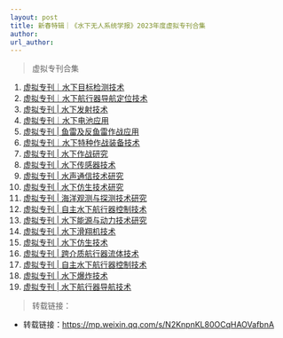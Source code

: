 ```yaml
---
layout: post
title: 新春特辑｜《水下无人系统学报》2023年度虚拟专刊合集
author: 
url_author: 
---
```


> 虚拟专刊合集

1. [虚拟专刊｜水下目标检测技术](http://mp.weixin.qq.com/s?__biz=MzA4MTM2NzY5OA==&mid=2650787708&idx=1&sn=06eb360de0e9e45ded1ca216c49ce62f&chksm=879d6881b0eae197a4d13be972b75c1c2890b9dcd2ef8a11f82576a09ae2529a6879eabf2bf8&scene=21#wechat_redirect)
2. [虚拟专刊｜水下航行器导航定位技术](http://mp.weixin.qq.com/s?__biz=MzA4MTM2NzY5OA==&mid=2650787288&idx=2&sn=681799f9d22685b2c1233fcf6a3c84ad&chksm=879d6a25b0eae333f93b53837d4dd9779b08aba60bd506cc949561b81d6bf781c71ad44147cc&scene=21#wechat_redirect)
3. [虚拟专刊 | 水下发射技术](http://mp.weixin.qq.com/s?__biz=MzA4MTM2NzY5OA==&mid=2650786814&idx=1&sn=a5f9924fb7afbd769d24a8c661fde3b8&chksm=879d6c03b0eae5159a2bec947f42a54dc31d1b2db1a34e91c746c466cd197aa90e9555c7d117&scene=21#wechat_redirect)
4. [虚拟专刊｜水下电池应用](http://mp.weixin.qq.com/s?__biz=MzA4MTM2NzY5OA==&mid=2650786712&idx=1&sn=d782569cb60fd54ef834821e80a5b6e7&chksm=879d6c65b0eae573ac78a5af6205770412c2d043590a5903d3b6d49c90f2a0d5a74104b6e462&scene=21#wechat_redirect)
5. [虚拟专刊 | 鱼雷及反鱼雷作战应用](http://mp.weixin.qq.com/s?__biz=MzA4MTM2NzY5OA==&mid=2650786537&idx=2&sn=350fe7266c9565b3310caba7ea5b5954&chksm=879d6d14b0eae402f7539e1f273e9cf5c785e2f65d432f2a77d6a2cf3c3ea55150c37c0a7d22&scene=21#wechat_redirect)
6. [虚拟专刊｜水下特种作战装备技术](http://mp.weixin.qq.com/s?__biz=MzA4MTM2NzY5OA==&mid=2650785505&idx=2&sn=10a94217b5f949d05a6820d6ddd846ce&chksm=879d611cb0eae80ad6f294b59c1967c74e4caddc5a4239e83d2834afc6a130b5d317813ee55b&scene=21#wechat_redirect)
7. [虚拟专刊 | 水下作战研究](http://mp.weixin.qq.com/s?__biz=MzA4MTM2NzY5OA==&mid=2650782488&idx=2&sn=6ce733be1f5f7ce7e891223b2f0ea26d&chksm=879d1ce5b0ea95f328f73bcad68b47ffa042729020ed43c0ae1bc49de9f088a96aeec77a4d56&scene=21#wechat_redirect)
8. [虚拟专刊 | 水下传感器技术](http://mp.weixin.qq.com/s?__biz=MzA4MTM2NzY5OA==&mid=2650782117&idx=2&sn=956a5c925661cb94c2f411be629d073d&chksm=879d1e58b0ea974efea0c6a0cd625e270c3429b596edbee1cc1ab75a0225bdae68e48ac64abf&scene=21#wechat_redirect)
9. [虚拟专刊 | 水声通信技术研究](http://mp.weixin.qq.com/s?__biz=MzA4MTM2NzY5OA==&mid=2650782069&idx=2&sn=c89ed7826a3eab94bd2fa02dcf48b9a4&chksm=879d1e88b0ea979e6b4045209f51bf726de079ec30cdd7fc1d55ff239c8b043c5ed01e093c6e&scene=21#wechat_redirect)
10. [虚拟专刊 | 水下仿生技术研究](http://mp.weixin.qq.com/s?__biz=MzA4MTM2NzY5OA==&mid=2650782016&idx=2&sn=cc9ad4de44092ad99a4db0d04ae36e4a&chksm=879d1ebdb0ea97abdc7e11f003ed79b0d6782c02ec1bf8afd45db1adfb9cf9a861f6c37f215a&scene=21#wechat_redirect)
11. [虚拟专刊 | 海洋观测与探测技术研究](http://mp.weixin.qq.com/s?__biz=MzA4MTM2NzY5OA==&mid=2650781957&idx=2&sn=8dda14273763994d321d291d4e0ad967&chksm=879d1ef8b0ea97eef3b74f287f19cfe80d6a812b2009a36e85c9a9595856bd384158a739e4b3&scene=21#wechat_redirect)
12. [虚拟专刊 | 自主水下航行器控制技术](http://mp.weixin.qq.com/s?__biz=MzA4MTM2NzY5OA==&mid=2650781948&idx=2&sn=ae2a332f6bbb65ed3040055a2af963ff&chksm=879d1f01b0ea96172964df44a8bfb8aaf5da1e1401a7fa84d9853717905f93d80ea9c1ce6d94&scene=21#wechat_redirect)
13. [虚拟专刊 | 水下能源与动力技术研究](http://mp.weixin.qq.com/s?__biz=MzA4MTM2NzY5OA==&mid=2650781808&idx=2&sn=5c4a475090d03f3574c1fd92235f5d99&chksm=879d1f8db0ea969bec92ac5b6558a53610ac9b1019f535899245207a34bb45bd5a239b87ef8b&scene=21#wechat_redirect)
14. [虚拟专刊 | 水下滑翔机技术](http://mp.weixin.qq.com/s?__biz=MzA4MTM2NzY5OA==&mid=2650781711&idx=2&sn=3fc096c873f2f4e4c6bd889539ca5cc8&chksm=879d1ff2b0ea96e4bb34630878e0ffe706f3391ff5fffb579cc90858a6893616a59acfee5e34&scene=21#wechat_redirect)
15. [虚拟专刊 | 水下仿生技术](http://mp.weixin.qq.com/s?__biz=MzA4MTM2NzY5OA==&mid=2650781458&idx=2&sn=bfa918559206e2c5559a4b7dc86b31b0&chksm=879d10efb0ea99f9963388700eb9619429f5df7a09e6b919fa8b1db81bfdc71fd8c73233548d&scene=21#wechat_redirect)
16. [虚拟专刊 | 跨介质航行器流体技术](http://mp.weixin.qq.com/s?__biz=MzA4MTM2NzY5OA==&mid=2650781419&idx=2&sn=489845b331f057565416002af5f2da85&chksm=879d1116b0ea9800d278fe87d87a0a58aa4241651f68bba9f7dcf47e4723f3cf5b762c4c8c59&scene=21#wechat_redirect)
17. [虚拟专刊 | 自主水下航行器控制技术](http://mp.weixin.qq.com/s?__biz=MzA4MTM2NzY5OA==&mid=2650781289&idx=2&sn=5fe2cac0107d4a614f392133c4946388&chksm=879d1194b0ea98821cbd010f6a0d8eb691f14088c8466b9d2cb3798d9e91f266126401d8e21c&scene=21#wechat_redirect)
18. [虚拟专刊 | 水下爆炸技术](http://mp.weixin.qq.com/s?__biz=MzA4MTM2NzY5OA==&mid=2650781249&idx=2&sn=79a1d4f8d3eef852c097ac71df488224&chksm=879d11bcb0ea98aa631c97b93dd15397d36384541f1a21017e5cc69ab6d43b7bbe09ec59957a&scene=21#wechat_redirect)
19. [虚拟专刊 | 水下航行器导航技术](http://mp.weixin.qq.com/s?__biz=MzA4MTM2NzY5OA==&mid=2650780791&idx=1&sn=fb95cf69c02befa4e2081a636e3cc264&chksm=879d138ab0ea9a9c1387814b11d07585334b2a65c1d309caaa25cc84c8bac3c02ec0d8242dcb&scene=21#wechat_redirect)


> 转载链接：

- 转载链接：https://mp.weixin.qq.com/s/N2KnpnKL80OCqHAOVafbnA